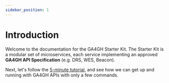```yaml
---
sidebar_position: 1
---
```


# Introduction

Welcome to the documentation for the GA4GH Starter Kit. The Starter Kit is a modular set of microservices, each service implementing an approved **GA4GH API Specification** (e.g. DRS, WES, Beacon).

Next, let's follow the [5-minute tutorial](#), and see how we can get up and running with GA4GH APIs with only a few commands.
